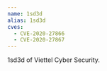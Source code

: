 ```yaml
---
name: 1sd3d
alias: 1sd3d
cves:
  - CVE-2020-27866
  - CVE-2020-27867
---
```

1sd3d of Viettel Cyber Security.